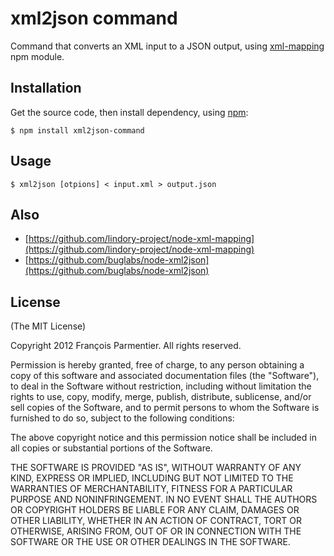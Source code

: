 # xml2json command

Command that converts an XML input to a JSON output, using 
[xml-mapping](https://github.com/lindory-project/node-xml-mapping) npm 
module.

## Installation

Get the source code, then install dependency, using [npm](http://npmjs.org):

    $ npm install xml2json-command

## Usage

    $ xml2json [otpions] < input.xml > output.json

## Also

* [https://github.com/lindory-project/node-xml-mapping](https://github.com/lindory-project/node-xml-mapping)
* [https://github.com/buglabs/node-xml2json](https://github.com/buglabs/node-xml2json)

## License
(The MIT License)

Copyright 2012 François Parmentier. All rights reserved.

Permission is hereby granted, free of charge, to any person obtaining a copy
of this software and associated documentation files (the "Software"), to
deal in the Software without restriction, including without limitation the
rights to use, copy, modify, merge, publish, distribute, sublicense, and/or
sell copies of the Software, and to permit persons to whom the Software is
furnished to do so, subject to the following conditions:

The above copyright notice and this permission notice shall be included in
all copies or substantial portions of the Software.

THE SOFTWARE IS PROVIDED "AS IS", WITHOUT WARRANTY OF ANY KIND, EXPRESS OR
IMPLIED, INCLUDING BUT NOT LIMITED TO THE WARRANTIES OF MERCHANTABILITY,
FITNESS FOR A PARTICULAR PURPOSE AND NONINFRINGEMENT. IN NO EVENT SHALL THE
AUTHORS OR COPYRIGHT HOLDERS BE LIABLE FOR ANY CLAIM, DAMAGES OR OTHER
LIABILITY, WHETHER IN AN ACTION OF CONTRACT, TORT OR OTHERWISE, ARISING
FROM, OUT OF OR IN CONNECTION WITH THE SOFTWARE OR THE USE OR OTHER DEALINGS
IN THE SOFTWARE.
